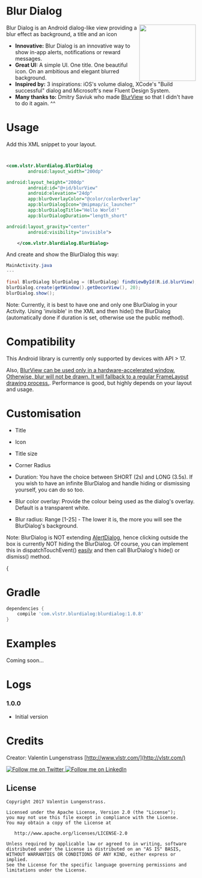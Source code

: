 # Blur Dialog

<img src="docs/static/logo.png" width=150 align=right>

Blur Dialog is an Android dialog-like view providing a blur effect as background, a title and an icon

* **Innovative:** Blur Dialog is an innovative way to show in-app alerts, notifications or reward messages.
* **Great UI:** A simple UI. One title. One beautiful icon. On an ambitious and elegant blurred background. 
* **Inspired by:** 3 inspirations: iOS's volume dialog, XCode's "Build successful" dialog and Microsoft's new Fluent Design System.
* **Many thanks to:** Dmitry Saviuk who made [BlurView](https://github.com/Dimezis/BlurView) so that I didn't have to do it again. ^^

# Usage

Add this XML snippet to your layout.

```xml


<com.vlstr.blurdialog.BlurDialog
        android:layout_width="200dp"

android:layout_height="200dp"
        android:id="@+id/blurView"
        android:elevation="24dp"
        app:blurOverlayColor="@color/colorOverlay"
        app:blurDialogIcon="@mipmap/ic_launcher"
        app:blurDialogTitle="Hello World!"
        app:blurDialogDuration="length_short"

android:layout_gravity="center"
        android:visibility="invisible">

    </com.vlstr.blurdialog.BlurDialog>
```

And create and show the BlurDialog this way:

```java
MainActivity.java
---

final BlurDialog blurDialog = (BlurDialog) findViewById(R.id.blurView);
blurDialog.create(getWindow().getDecorView(), 20);
blurDialog.show();
```

Note: Currently, it is best to have one and only one BlurDialog in your Activity. Using 'invisible' in the XML and then hide() the BlurDialog (automatically done if duration is set, otherwise use the public method). 

# Compatibility

This Android library is currently only supported by devices with API > 17.

Also, [BlurView can be used only in a hardware-accelerated window. Otherwise, blur will not be drawn. It will fallback to a regular FrameLayout drawing process.](https://github.com/Dimezis/BlurView). Performance is good, but highly depends on your layout and usage.

# Customisation

* Title
* Icon
* Title size
* Corner Radius
* Duration: You have the choice between SHORT (2s) and LONG (3.5s). If you wish to have an infinite BlurDialog and handle hiding or dismissing yourself, you can do so too.

* Blur color overlay: Provide the colour being used as the dialog's overlay. Default is a transparent white.
* Blur radius: Range [1-25] - The lower it is, the more you will see the BlurDialog's background.

Note: BlurDialog is NOT extending [AlertDialog](https://developer.android.com/reference/android/app/AlertDialog.html), hence clicking outside the box is currently NOT hiding the BlurDialog. Of course, you can implement this in dispatchTouchEvent() [easily](http://stackoverflow.com/questions/36889141/hide-keyboard-in-fragment-on-outside-click) and then call BlurDialog's hide() or dismiss() method. 

{

# Gradle

```groovy
dependencies {
    compile 'com.vlstr.blurdialog:blurdialog:1.0.8'
}
```


# Examples

Coming soon...


# Logs

### 1.0.0

- Initial version



# Credits

Creator: Valentin Lungenstrass [http://www.vlstr.com/](http://vlstr.com/)

<a href="https://twitter.com/byvlstr">
  <img alt="Follow me on Twitter"
       src="https://raw.githubusercontent.com/florent37/DaVinci/master/mobile/src/main/res/drawable-hdpi/twitter.png" />
</a>
<a href="https://www.linkedin.com/in/valentin-lungenstrass-3a496b97/">
  <img alt="Follow me on LinkedIn"
       src="https://raw.githubusercontent.com/florent37/DaVinci/master/mobile/src/main/res/drawable-hdpi/linkedin.png" />
</a>


License
--------

    Copyright 2017 Valentin Lungenstrass.

    Licensed under the Apache License, Version 2.0 (the "License");
    you may not use this file except in compliance with the License.
    You may obtain a copy of the License at

       http://www.apache.org/licenses/LICENSE-2.0

    Unless required by applicable law or agreed to in writing, software
    distributed under the License is distributed on an "AS IS" BASIS,
    WITHOUT WARRANTIES OR CONDITIONS OF ANY KIND, either express or implied.
    See the License for the specific language governing permissions and
    limitations under the License.
